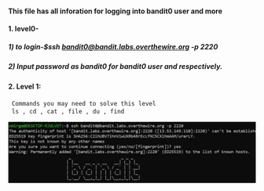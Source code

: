 #### This file has all inforation for logging into bandit0 user and more
#### 1. level0-
##### 1) to login-$ssh bandit0@bandit.labs.overthewire.org -p 2220 
##### 2) Input password as bandit0 for bandit0 user and respectively.

#### 2. Level 1:
     Commands you may need to solve this level
     ls , cd , cat , file , du , find


![login](./image/bandit_login.jpg)